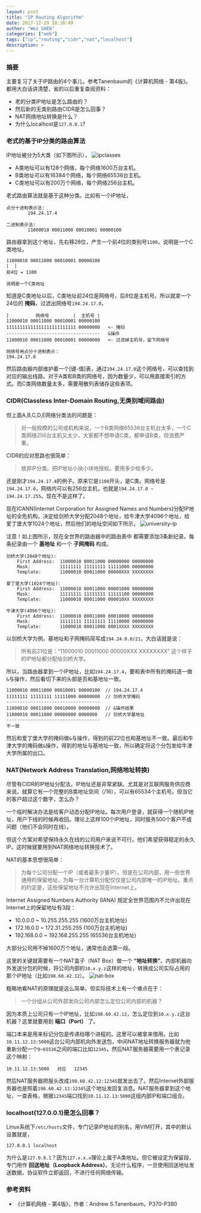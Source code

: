 ```yaml
---
layout: post
title: "IP Routing Algorithm"
date: 2017-12-29 18:30:49
author: "Wei SHEN"
categories: ["web"]
tags: ["ip","routing","cidr","nat","localhost"]
description: >
---
```


### 摘要
主要复习了关于IP路由的4个事儿，参考Tanenbaum的《计算机网络 - 第4版》。都用大白话讲清楚，省的以后重复查阅资料：
* 老的分类IP地址是怎么路由的？
* 然后新的无类别路由CIDR是怎么回事？
* NAT网络地址转换是什么？
* 为什么localhost是`127.0.0.1`?

### 老式的基于IP分类的路由算法
IP地址被分为5大类（如下图所示），
![ipclasses](/images/ip-routing-algorithm/ipclasses.png)

* A类地址可以有128个网络，每个网络1600万台主机。
* B类地址可以有16384个网络，每个网络65536台主机。
* C类地址可以有200万个网络，每个网络256台主机。

老式路由算法就是基于这种分类。比如有一个IP地址，
```
点分十进制表示法:
        194.24.17.4

二进制表示法:
        11000010 00011000 00010001 00000100
```
路由器拿到这个地址，先右移28位，产生一个前4位的类别号`1100`，说明是一个C类地址。
```
11000010 00011000 00010001 00000100
|  |
前4位 = 1100

说明是一个C类地址
```
知道是C类地址以后，C类地址前24位是网络号，后8位是主机号。所以就拿一个24位的 **掩码**，过滤出网络号`194.24.17.0`，
```
|          网络号         |  主机号 |
11000010 00011000 00010001 00000100
11111111111111111111111111 00000000   <- 掩码
-----------------------------------   &操作
11000010 00011000 00010001 00000000   <- 过滤掉主机号，留下网络号

网络号用点分十进制表示：
194.24.17.0
```
然后路由器内部维护着一个[键-值]表，通过`194.24.17.0`这个网络号，可以查找到对应的输出线路。对于A类和B类的网络号，因为数量少，可以用直接索引的方式。而C类网络数量太多，需要用散列表储存这些表项。


### CIDR(Classless Inter-Domain Routing,无类别域间路由)
但上面A,B,C,D,E网络分类法的问题是：
> 对一般规模的公司或机构来说，一个B类网络65536台主机台太多，一个C类网络256台主机又太少。大家都不想申请C类，都申请B类，但浪费严重。

CIDR的应对思路也很简单：
> 放弃IP分类。把IP地址小块小块地授权。要用多少给多少。

还是刚才`194.24.17.4`的例子。原来它是`1100`开头，是C类。网络号是`194.24.17.0`，网络内可以有256台主机，也就是`194.24.17.0 ~ 194.24.17.255`。现在不是这样了。

现在ICANN(Internet Corporation for Assigned Names and Numbers)分配IP地址的全危机构，决定给剑桥大学分配2048个地址，给牛津大学4096个地址，给爱丁堡大学1024个地址，然后他们的地址空间如下所示，
![university-ip](/images/ip-routing-algorithm/university-ip.jpg)

注意！如上图所示，现在全世界的路由器中的路由表中
都需要添加3条新纪录。每条纪录由一个 **基地址** 和一个 **子网掩码** 构成。
```
剑桥大学(2048个地址):
    First Address:  11000010 00011000 00000000 00000000
    Mask:           11111111 11111111 11111000 00000000
    Template:       11000010 00011000 00000XXX XXXXXXXX

爱丁堡大学(1024个地址):
    First Address:  11000010 00011000 00001000 00000000
    Mask:           11111111 11111111 11111100 00000000
    Template:       11000010 00011000 000010XX XXXXXXXX

牛津大学(4096个地址):
    First Address:  11000010 00011000 00010000 00000000
    Mask:           11111111 11111111 11110000 00000000
    Template:       11000010 00011000 0001XXXX XXXXXXXX
```

以剑桥大学为例，基地址和子网掩码简写成`194.24.0.0/21`，大白话就是说：
> 所有前21位是：“11000010 00011000 00000XXX XXXXXXXX” 这个样子的IP地址都分配给剑桥大学。

所以，当路由器拿到一个IP地址，比如`194.24.17.4`，要和表中所有的掩码逐一做`&`与操作，然后看切下来的头部是否和基地址一致。
```
11000010 00011000 00010001 00000100  // 194.24.17.4
11111111 11111111 11111000 00000000  // 剑桥大学掩码
-----------------------------------
11000010 00011000 00010000 00000000  // &操作结果
11000010 00011000 00000000 0000000   // 剑桥大学基地址
-----------------------------------
不一致
```
然后和爱丁堡大学的掩码做`&`与操作，得到的前22位也和基地址不一致。最后和牛津大学的掩码做`&`操作，得到的地址与基地址一致，所以确定将这个分包发给牛津大学所属的出口。

### NAT(Network Address Translation,网络地址转换)
尽管有CIDR的IP地址分配法，IP地址还是非常紧缺。尤其是对互联网服务供应商来说。就算它有一个完整的B类地址空间（/16），可以有65534个主机号。但当它的客户超过这个数字，怎么办？

一个临时解决办法是给客户动态分配IP地址。每次用户登录，就获得一个随机IP地址，用户下线的时候再收回。理论上这样100个IP地址，同时服务500个客户不成问题（他们不会同时在线）。

但这个方案对希望保持永久在线的公司用户来说不可行。他们希望获得稳定的永久IP。这时候就要用到NAT网络地址转换技术了。

NAT的基本思想很简单：
> 为每个公司分配一个IP（或者最多少量IP）。但是在公司内部，用一些世界通用的保留地址，为每一台计算机分配仅仅是公司内部唯一的IP地址。重点的约定是，这些保留地址不允许出现在Internet上。

Internet Assigned Numbers Authority (IANA) 规定全世界范围内不允许出现在Internet上的保留地址有3段：
* 10.0.0.0 ~ 10.255.255.255       (1600万台主机地址)
* 172.16.0.0 ~ 172.31.255.255     (100万台主机地址)
* 192.168.0.0 ~ 192.168.255.255   (65536台主机地址)

大部分公司用不掉1600万个地址，通常也会选第一段。

这里的关键就需要有一个NAT盒子（NAT Box）做一个 **“地址转换”**。内部机器向外发送分包的时候，将公司内部的`10.x.y.z`这样的地址，转换成公司实际占用的那个IP地址（比如`198.60.42.12`）。
![nat-box](/images/ip-routing-algorithm/nat-box.jpg)

粗略地看NAT的原理就是这么简单。但实际技术上有一个难点在于：
> 一个分组从公司外部发向公司内部怎么定位公司内部的机器？

因为本质上公司只有一个IP地址，比如`198.60.42.12`，怎么定位到`10.x.y.z`这台机器？这里就要用到 **端口（Port）** 了。

端口本来是用来标记分包是传递给哪个进程的。这里可以被拿来借用。比如`10.11.12.13:5000`这台公司内部机向外发送包，中间NAT地址转换服务器就为他重新分配一个`0~65536`之间的端口比如`12345`，然后NAT服务器需要用一个表记录这个映射：
```
10.11.12.13:5000   对应   12345
```
然后NAT服务器把报头改成`198.60.42.12:12345`就发出去了。然后Internet外部服务器也是照着`198.60.42.12:12345`这个地址发回复消息。NAT服务器拿到这个地址，一查表格，根据`12345`端口找到`10.11.12.13:5000`这组内部IP和端口组合。

### localhost(127.0.0.1)是怎么回事？
Linux系统下`/etc/hosts`文件，专门记录IP地址的别名，用VIM打开，其中的默认设置就是，
```
127.0.0.1 localhost
```
为什么是`127.0.0.1`？因为`127.x.x.x`理论上属于A类地址。但它被设定为保留段，专门用作 **回送地址（Loopback Address）**。无论什么程序，一旦使用回送地址发送数据，协议软件立即返回，不进行任何网络传输。

### 参考资料
* 《计算机网络 - 第4版》，作者：Andrew S.Tanenbaum，P370-P380
